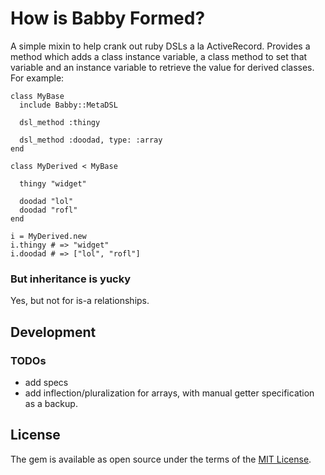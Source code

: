 # How is Babby Formed?

A simple mixin to help crank out ruby DSLs a la ActiveRecord. Provides a method which adds a class instance variable, a class method to set that variable and an instance variable to retrieve the value for derived classes. For example:

```
class MyBase
  include Babby::MetaDSL

  dsl_method :thingy

  dsl_method :doodad, type: :array
end

class MyDerived < MyBase

  thingy "widget"

  doodad "lol"
  doodad "rofl"
end

i = MyDerived.new
i.thingy # => "widget"
i.doodad # => ["lol", "rofl"]
```

### But inheritance is yucky
Yes, but not for is-a relationships.

## Development

### TODOs
* add specs
* add inflection/pluralization for arrays, with manual getter specification as a backup.

## License

The gem is available as open source under the terms of the [MIT License](http://opensource.org/licenses/MIT).

